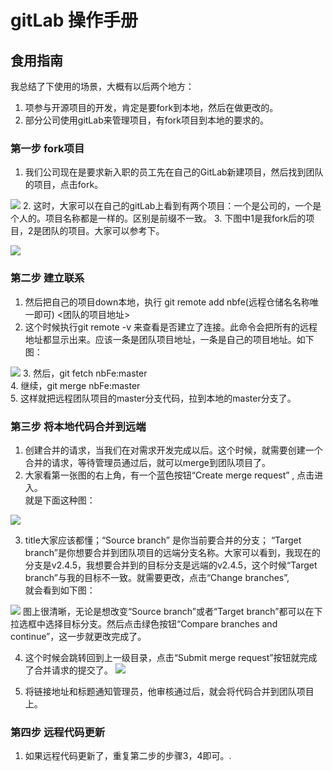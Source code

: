 # gitLab 操作手册

## 食用指南
我总结了下使用的场景，大概有以后两个地方：
1. 项参与开源项目的开发，肯定是要fork到本地，然后在做更改的。
2. 部分公司使用gitLab来管理项目，有fork项目到本地的要求的。

### 第一步 fork项目
1. 我们公司现在是要求新入职的员工先在自己的GitLab新建项目，然后找到团队的项目，点击fork。

![](https://i.loli.net/2019/06/14/5d03021a4cd7732095.jpg)
2. 这时，大家可以在自己的gitLab上看到有两个项目：一个是公司的，一个是个人的。项目名称都是一样的。区别是前缀不一致。
3. 下图中1是我fork后的项目，2是团队的项目。大家可以参考下。

![](https://i.loli.net/2019/06/14/5d02f849bc79512572.jpg)


### 第二步 建立联系
1. 然后把自己的项目down本地，执行 git remote add nbfe(远程仓储名名称唯一即可) <团队的项目地址> 
2. 这个时候执行git remote -v 来查看是否建立了连接。此命令会把所有的远程地址都显示出来。应该一条是团队项目地址，一条是自己的项目地址。如下图：

![](https://i.loli.net/2019/06/14/5d0302a3c5ba397463.png)
3. 然后，git fetch nbFe:master <br />
4. 继续，git merge nbFe:master<br />
5. 这样就把远程团队项目的master分支代码，拉到本地的master分支了。


### 第三步 将本地代码合并到远端
1. 创建合并的请求，当我们在对需求开发完成以后。这个时候，就需要创建一个合并的请求，等待管理员通过后，就可以merge到团队项目了。
2. 大家看第一张图的右上角，有一个蓝色按钮“Create merge request” ,  点击进入。<br />就是下面这种图：

![](https://i.loli.net/2019/06/14/5d02fb5e1f75755915.jpg)

3. title大家应该都懂；“Source branch” 是你当前要合并的分支； “Target branch”是你想要合并到团队项目的远端分支名称。大家可以看到，我现在的分支是v2.4.5，我想要合并到的目标分支是远端的v2.4.5，这个时候“Target branch”与我的目标不一致。就需要更改，点击“Change branches”,<br />就会看到如下图：

![](https://i.loli.net/2019/06/14/5d02fca01737593610.jpg)
图上很清晰，无论是想改变“Source branch”或者“Target branch”都可以在下拉选框中选择目标分支。然后点击绿色按钮“Compare branches and continue”，这一步就更改完成了。

4. 这个时候会跳转回到上一级目录，点击“Submit merge request”按钮就完成了合并请求的提交了。
![](https://i.loli.net/2019/06/14/5d02fd5599b6b31717.jpg)

5. 将链接地址和标题通知管理员，他审核通过后，就会将代码合并到团队项目上。

### 第四步 远程代码更新
1. 如果远程代码更新了，重复第二步的步骤3，4即可。.
